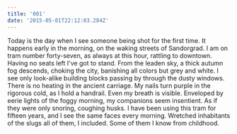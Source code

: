 ```yaml
---
title: '001'
date: '2015-05-01T22:12:03.284Z'
---
```


Today is the day when I see someone being shot for the first time.
It happens early in the morning, on the waking streets of Sandorgrad. I am on tram number forty-seven, as always at this hour, rattling to downtown. Having no seats left I've got to stand. From the leaden sky, a thick autumn fog descends, choking the city, banishing all colors but grey and white. I see only look-alike building blocks passing by through the dusty windows. There is no heating in the ancient carriage. My nails turn purple in the rigorous cold, as I hold a handrail. Even my breath is visible. Enveloped by eerie lights of the foggy morning, my companions seem insentient. As if they were only snoring, coughing husks. I have been using this tram for fifteen years, and I see the same faces every morning. Wretched inhabitants of the slugs all of them, I included. Some of them I know from childhood.

